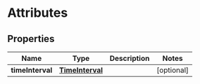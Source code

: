 
# Attributes

## Properties
Name | Type | Description | Notes
------------ | ------------- | ------------- | -------------
**timeInterval** | [**TimeInterval**](TimeInterval.md) |  |  [optional]



